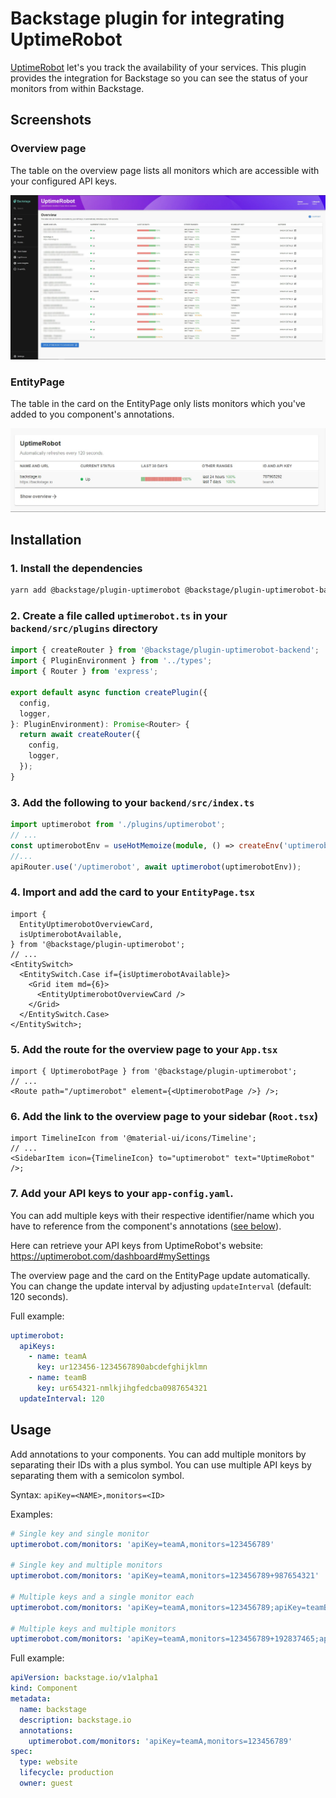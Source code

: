 # Backstage plugin for integrating UptimeRobot

[UptimeRobot](https://uptimerobot.com) let's you track the availability of your services. This plugin provides the integration for Backstage so you can see the status of your monitors from within Backstage.

## Screenshots

### Overview page

The table on the overview page lists all monitors which are accessible with your configured API keys.

![Overview](docs/overview.jpg)

### EntityPage

The table in the card on the EntityPage only lists monitors which you've added to you component's annotations.

![Card](docs/card.jpg)

## Installation

### 1. Install the dependencies

```sh
yarn add @backstage/plugin-uptimerobot @backstage/plugin-uptimerobot-backend
```

### 2. Create a file called `uptimerobot.ts` in your `backend/src/plugins` directory

```ts
import { createRouter } from '@backstage/plugin-uptimerobot-backend';
import { PluginEnvironment } from '../types';
import { Router } from 'express';

export default async function createPlugin({
  config,
  logger,
}: PluginEnvironment): Promise<Router> {
  return await createRouter({
    config,
    logger,
  });
}
```

### 3. Add the following to your `backend/src/index.ts`

```ts
import uptimerobot from './plugins/uptimerobot';
// ...
const uptimerobotEnv = useHotMemoize(module, () => createEnv('uptimerobot'));
//...
apiRouter.use('/uptimerobot', await uptimerobot(uptimerobotEnv));
```

### 4. Import and add the card to your `EntityPage.tsx`

```tsx
import {
  EntityUptimerobotOverviewCard,
  isUptimerobotAvailable,
} from '@backstage/plugin-uptimerobot';
// ...
<EntitySwitch>
  <EntitySwitch.Case if={isUptimerobotAvailable}>
    <Grid item md={6}>
      <EntityUptimerobotOverviewCard />
    </Grid>
  </EntitySwitch.Case>
</EntitySwitch>;
```

### 5. Add the route for the overview page to your `App.tsx`

```tsx
import { UptimerobotPage } from '@backstage/plugin-uptimerobot';
// ...
<Route path="/uptimerobot" element={<UptimerobotPage />} />;
```

### 6. Add the link to the overview page to your sidebar (`Root.tsx`)

```tsx
import TimelineIcon from '@material-ui/icons/Timeline';
// ...
<SidebarItem icon={TimelineIcon} to="uptimerobot" text="UptimeRobot" />;
```

### 7. Add your API keys to your `app-config.yaml`.

You can add multiple keys with their respective identifier/name which you have to reference from the component's annotations ([see below](#usage)).

Here can retrieve your API keys from UptimeRobot's website: <https://uptimerobot.com/dashboard#mySettings>

The overview page and the card on the EntityPage update automatically. You can change the update interval by adjusting `updateInterval` (default: 120 seconds).

Full example:

```yaml
uptimerobot:
  apiKeys:
    - name: teamA
      key: ur123456-1234567890abcdefghijklmn
    - name: teamB
      key: ur654321-nmlkjihgfedcba0987654321
  updateInterval: 120
```

## Usage

Add annotations to your components. You can add multiple monitors by separating their IDs with a plus symbol. You can use multiple API keys by separating them with a semicolon symbol.

Syntax: `apiKey=<NAME>,monitors=<ID>`

Examples:

```yaml
# Single key and single monitor
uptimerobot.com/monitors: 'apiKey=teamA,monitors=123456789'

# Single key and multiple monitors
uptimerobot.com/monitors: 'apiKey=teamA,monitors=123456789+987654321'

# Multiple keys and a single monitor each
uptimerobot.com/monitors: 'apiKey=teamA,monitors=123456789;apiKey=teamB,monitors=987654321'

# Multiple keys and multiple monitors
uptimerobot.com/monitors: 'apiKey=teamA,monitors=123456789+192837465;apiKey=teamB,monitors=987654321+918273645'
```

Full example:

```yaml
apiVersion: backstage.io/v1alpha1
kind: Component
metadata:
  name: backstage
  description: backstage.io
  annotations:
    uptimerobot.com/monitors: 'apiKey=teamA,monitors=123456789'
spec:
  type: website
  lifecycle: production
  owner: guest
```
